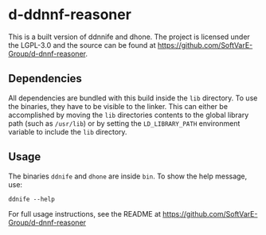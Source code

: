 # d-ddnnf-reasoner

This is a built version of ddnnife and dhone.
The project is licensed under the LGPL-3.0 and the source can be found at https://github.com/SoftVarE-Group/d-dnnf-reasoner.

## Dependencies

All dependencies are bundled with this build inside the `lib` directory.
To use the binaries, they have to be visible to the linker.
This can either be accomplished by moving the `lib` directories contents to the global library path (such as `/usr/lib`)
or by setting the `LD_LIBRARY_PATH` environment variable to include the `lib` directory.

## Usage

The binaries `ddnife` and `dhone` are inside `bin`.
To show the help message, use:

```
ddnife --help
```

For full usage instructions, see the README at https://github.com/SoftVarE-Group/d-dnnf-reasoner
